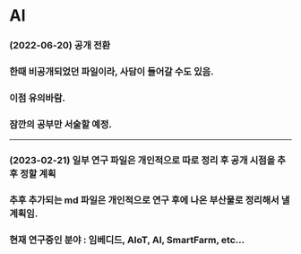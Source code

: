 # AI

### (2022-06-20) 공개 전환
### 한때 비공개되었던 파일이라, 사담이 들어갈 수도 있음.
### 이점 유의바람.

### 잠깐의 공부만 서술할 예정.

---------------------------------------------------------------------------------------

### (2023-02-21) 일부 연구 파일은 개인적으로 따로 정리 후 공개 시점을 추후 정할 계획
### 추후 추가되는 md 파일은 개인적으로 연구 후에 나온 부산물로 정리해서 낼 계획임.
### 현재 연구중인 분야 : 임베디드, AIoT, AI, SmartFarm, etc...

